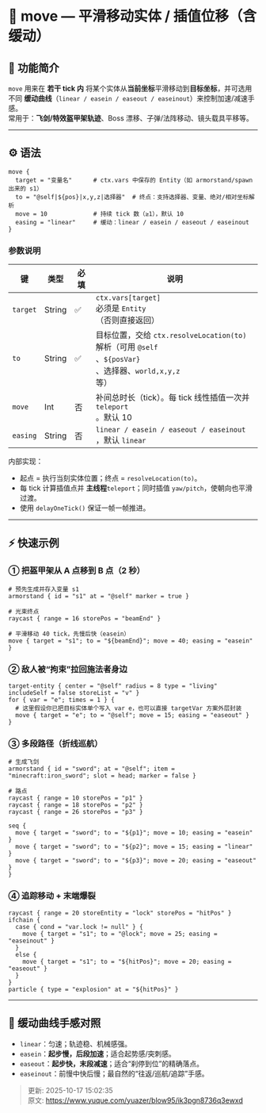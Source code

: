 # 🧭 move — 平滑移动实体 / 插值位移（含缓动）

## 🧩 功能简介
`move` 用来在 **若干 tick 内** 将某个实体从**当前坐标**平滑移动到**目标坐标**，并可选用不同 **缓动曲线**（`linear / easein / easeout / easeinout`）来控制加速/减速手感。  
常用于：**飞剑/特效盔甲架轨迹**、Boss 漂移、子弹/法阵移动、镜头载具平移等。

---

## ⚙️ 语法
```plain
move {
  target = "变量名"      # ctx.vars 中保存的 Entity（如 armorstand/spawn 出来的 s1）
  to = "@self|${pos}|x,y,z|选择器"  # 终点：支持选择器、变量、绝对/相对坐标解析
  move = 10             # 持续 tick 数（≥1），默认 10
  easing = "linear"     # 缓动：linear / easein / easeout / easeinout
}
```

### 参数说明
| 键 | 类型 | 必填 | 说明 |
| --- | --- | --- | --- |
| `target` | String | ✅ | `ctx.vars[target]`<br/> 必须是 `Entity`<br/>（否则直接返回） |
| `to` | String | ✅ | 目标位置，交给 `ctx.resolveLocation(to)`<br/> 解析（可用 `@self`<br/>、`${posVar}`<br/>、选择器、`world,x,y,z`<br/> 等） |
| `move` | Int | 否 | 补间总时长（tick）。每 tick 线性插值一次并 `teleport`<br/>。默认 10 |
| `easing` | String | 否 | `linear / easein / easeout / easeinout`<br/>，默认 `linear` |


内部实现：

+ 起点 = 执行当刻实体位置；终点 = `resolveLocation(to)`。
+ 每 tick 计算插值点并 **主线程**`teleport`；同时插值 `yaw/pitch`，使朝向也平滑过渡。
+ 使用 `delayOneTick()` 保证一帧一帧推进。

---

## ⚡ 快速示例
### ① 把盔甲架从 A 点移到 B 点（2 秒）
```plain
# 预先生成并存入变量 s1
armorstand { id = "s1" at = "@self" marker = true }

# 光束终点
raycast { range = 16 storePos = "beamEnd" }

# 平滑移动 40 tick，先慢后快（easein）
move { target = "s1"; to = "${beamEnd}"; move = 40; easing = "easein" }
```

### ② 敌人被“拘束”拉回施法者身边
```plain
target-entity { center = "@self" radius = 8 type = "living" includeSelf = false storeList = "v" }
for { var = "e"; times = 1 } {
  # 这里假设你已把目标实体单个写入 var e，也可以直接 targetVar 方案外层封装
  move { target = "e"; to = "@self"; move = 15; easing = "easeout" }
}
```

### ③ 多段路径（折线巡航）
```plain
# 生成飞剑
armorstand { id = "sword"; at = "@self"; item = "minecraft:iron_sword"; slot = head; marker = false }

# 路点
raycast { range = 10 storePos = "p1" }
raycast { range = 18 storePos = "p2" }
raycast { range = 26 storePos = "p3" }

seq {
  move { target = "sword"; to = "${p1}"; move = 10; easing = "easein" }
  move { target = "sword"; to = "${p2}"; move = 15; easing = "linear" }
  move { target = "sword"; to = "${p3}"; move = 20; easing = "easeout" }
}
```

### ④ 追踪移动 + 末端爆裂
```plain
raycast { range = 20 storeEntity = "lock" storePos = "hitPos" }
ifchain {
  case { cond = "var.lock != null" } {
    move { target = "s1"; to = "@lock"; move = 25; easing = "easeinout" }
  }
  else {
    move { target = "s1"; to = "${hitPos}"; move = 20; easing = "easeout" }
  }
}
particle { type = "explosion" at = "${hitPos}" }
```

---

## 🧪 缓动曲线手感对照
+ `linear`：匀速；轨迹稳、机械感强。
+ `easein`：**起步慢，后段加速**；适合起势感/突刺感。
+ `easeout`：**起步快，末段减速**；适合“刹停到位”的精确落点。
+ `easeinout`：前慢中快后慢；最自然的“往返/巡航/追踪”手感。



> 更新: 2025-10-17 15:02:35  
> 原文: <https://www.yuque.com/yuazer/blow95/ik3pgn8736q3ewxd>
